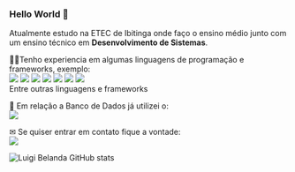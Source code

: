 ### Hello World 👋

Atualmente estudo na ETEC de Ibitinga onde faço o ensino médio junto com um ensino técnico em **Desenvolvimento de Sistemas**.

👨‍💻Tenho experiencia em algumas linguagens de programação e frameworks, exemplo: <br>
<img src="https://img.shields.io/badge/html5%20-%23E34F26.svg?&style=for-the-badge&logo=html5&logoColor=white"> <img src="https://img.shields.io/badge/css3%20-%231572B6.svg?&style=for-the-badge&logo=css3&logoColor=white"/> <img src="https://img.shields.io/badge/javascript%20-%23323330.svg?&style=for-the-badge&logo=javascript&logoColor=%23F7DF1E"> <img src="https://img.shields.io/badge/python%20-%2314354C.svg?&style=for-the-badge&logo=python&logoColor=white"> <img src="https://img.shields.io/badge/php-%23777BB4.svg?&style=for-the-badge&logo=php&logoColor=white"> <img src="https://img.shields.io/badge/bootstrap%20-%23563D7C.svg?&style=for-the-badge&logo=bootstrap&logoColor=white"> <img src="https://img.shields.io/badge/jquery%20-%230769AD.svg?&style=for-the-badge&logo=jquery&logoColor=white">
<br>
Entre outras linguagens e frameworks

🎲 Em relação a Banco de Dados já utilizei o:<br>
<img src="https://img.shields.io/badge/mysql-%2300f.svg?&style=for-the-badge&logo=mysql&logoColor=white">

✉ Se quiser entrar em contato fique a vontade:<br>
[<img src="https://img.shields.io/badge/linkedin-%230077B5.svg?&style=for-the-badge&logo=linkedin&logoColor=white" />](https://www.linkedin.com/in/luigi-belanda-752436183/) 

![Luigi Belanda GitHub stats](https://github-readme-stats.vercel.app/api?username=LuigiBelanda&hide=prs,issues,contribs&show_icons=true&theme=midnight-purple)
